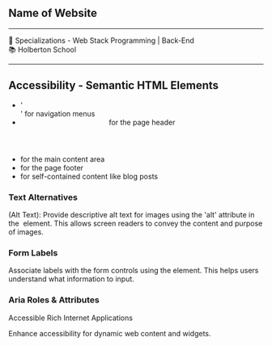 <h2>Name of Website</h2>
<hr>
<div>
  <span>&#128188;</span> Specializations - Web Stack Programming | Back-End<br>
  <span>&#128218;</span> Holberton School
</div>
<hr>
<h2>Accessibility - Semantic HTML Elements</h2>
<ul>
  <li>'<nav>' for navigation menus</li>
  <li><header> for the page header</li>
  <li><main> for the main content area</li>
  <li><footer> for the page footer</li>
  <li><article> for self-contained content like blog posts</li>
</ul>

<h3>Text Alternatives</h3>
<p>(Alt Text): Provide descriptive alt text for images using the 'alt' attribute in the <img> element. This allows screen readers to convey the content and purpose of images.</p>

<h3>Form Labels</h3>
<p>Associate labels with the form controls using the <label> element. This helps users understand what information to input.</label></p>

<h3>Aria Roles & Attributes</h3>
<p>Accessible Rich Internet Applications</p>
<p>Enhance accessibility for dynamic web content and widgets.</p>
